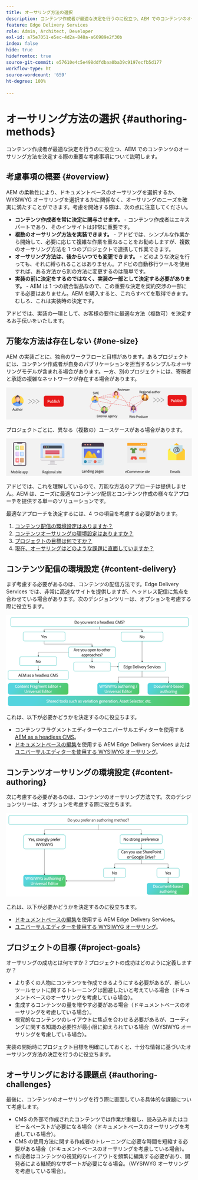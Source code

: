 ```yaml
---
title: オーサリング方法の選択
description: コンテンツ作成者が最適な決定を行うのに役立つ、AEM でのコンテンツのオーサリング方法を決定する際の重要な考慮事項について説明します。
feature: Edge Delivery Services
role: Admin, Architect, Developer
exl-id: a75e7051-e5ec-4d2a-848a-a66989e2f30b
index: false
hide: true
hidefromtoc: true
source-git-commit: e57610e4c5e498ddfdbaa0ba39c9197ecfb5d177
workflow-type: ht
source-wordcount: '659'
ht-degree: 100%

---
```


# オーサリング方法の選択 {#authoring-methods}

コンテンツ作成者が最適な決定を行うのに役立つ、AEM でのコンテンツのオーサリング方法を決定する際の重要な考慮事項について説明します。

## 考慮事項の概要 {#overview}

AEM の柔軟性により、ドキュメントベースのオーサリングを選択するか、WYSIWYG オーサリングを選択するかに関係なく、オーサリングのニーズを確実に満たすことができます。考慮を開始する際は、次の点に注意してください。

* **コンテンツ作成者を常に決定に関与させます。** - コンテンツ作成者はエキスパートであり、そのインサイトは非常に重要です。
* **複数のオーサリング方法を実装できます。** - アドビでは、シンプルな作業から開始して、必要に応じて複雑な作業を重ねることをお勧めしますが、複数のオーサリング方法を 1 つのプロジェクトで連携して作業できます。
* **オーサリング方法は、後からいつでも変更できます。** - どのような決定を行っても、それに縛られることはありません。アドビの自動移行ツールを使用すれば、ある方法から別の方法に変更するのは簡単です。
* **実装の前に決定をするのではなく、実装の一部として決定する必要があります。** - AEM は 1 つの統合製品なので、この重要な決定を契約交渉の一部にする必要はありません。AEM を購入すると、これらすべてを取得できます。むしろ、これは実装時の決定です。

アドビでは、実装の一環として、お客様の要件に最適な方法（複数可）を決定するお手伝いをいたします。

## 万能な方法は存在しない {#one-size}

AEM の実装ごとに、独自のワークフローと目標があります。あるプロジェクトには、コンテンツ作成者が自身のパブリケーションを担当するシンプルなオーサリングモデルが含まれる場合があります。一方、別のプロジェクトには、寄稿者と承認の複雑なネットワークが存在する場合があります。

![様々なオーサリングワークフロー](assets/authoring-workflows.png)

プロジェクトごとに、異なる（複数の）ユースケースがある場合があります。

![ユースケース](assets/use-cases.png)

アドビでは、これを理解しているので、万能な方法のアプローチは提供しません。AEM は、ニーズに最適なコンテンツ配信とコンテンツ作成の様々なアプローチを提供する単一のソリューションです。

最適なアプローチを決定するには、4 つの項目を考慮する必要があります。

1. [コンテンツ配信の環境設定はありますか？](#content-delivery)
1. [コンテンツオーサリングの環境設定はありますか？](#content-authoring)
1. [プロジェクトの目標は何ですか？](#project-goals)
1. [現在、オーサリングはどのような課題に直面していますか？](#authoring-challenges)

## コンテンツ配信の環境設定 {#content-delivery}

まず考慮する必要があるのは、コンテンツの配信方法です。Edge Delivery Services では、非常に高速なサイトを提供しますが、ヘッドレス配信に焦点を合わせている場合があります。次のデシジョンツリーは、オプションを考慮する際に役立ちます。

![コンテンツ配信のデシジョンツリー](assets/content-delivery-decision-tree.png)

これは、以下が必要かどうかを決定するのに役立ちます。

* コンテンツフラグメントエディターやユニバーサルエディターを使用する [AEM as a headless CMS](/help/headless/introduction.md)。
* [ドキュメントベースの編集](/help/edge/docs/authoring.md)を使用する AEM Edge Delivery Services または[ユニバーサルエディターを使用する WYSIWYG オーサリング](/help/edge/wysiwyg-authoring/authoring.md)。

## コンテンツオーサリングの環境設定 {#content-authoring}

次に考慮する必要があるのは、コンテンツのオーサリング方法です。次のデシジョンツリーは、オプションを考慮する際に役立ちます。

![コンテンツオーサリングのデシジョンツリー](assets/content-authoring-decision-tree.png)

これは、以下が必要かどうかを決定するのに役立ちます。

* [ドキュメントベースの編集](/help/edge/docs/authoring.md)を使用する AEM Edge Delivery Services。
* [ユニバーサルエディターを使用する WYSIWYG オーサリング](/help/edge/wysiwyg-authoring/authoring.md)。

## プロジェクトの目標 {#project-goals}

オーサリングの成功とは何ですか？プロジェクトの成功はどのように定義しますか？

* より多くの人物にコンテンツを作成できるようにする必要があるが、新しいツールセットに関するトレーニングは回避したいと考えている場合（ドキュメントベースのオーサリングを考慮している場合）。
* 生成するコンテンツの量を増やす必要がある場合（ドキュメントベースのオーサリングを考慮している場合）。
* 視覚的なコンテンツのレイアウトに焦点を合わせる必要があるが、コーディングに関する知識の必要性が最小限に抑えられている場合（WYSIWYG オーサリングを考慮している場合）。

実装の開始時にプロジェクト目標を明確にしておくと、十分な情報に基づいたオーサリング方法の決定を行うのに役立ちます。

## オーサリングにおける課題点 {#authoring-challenges}

最後に、コンテンツのオーサリングを行う際に直面している具体的な課題について考慮します。

* CMS の外部で作成されたコンテンツでは作業が重複し、読み込みまたはコピー＆ペーストが必要になる場合（ドキュメントベースのオーサリングを考慮している場合）。
* CMS の使用方法に関する作成者のトレーニングに必要な時間を短縮する必要がある場合（ドキュメントベースのオーサリングを考慮している場合）。
* 作成者はコンテンツの視覚的なレイアウトを頻繁に編集する必要があり、開発者による継続的なサポートが必要になる場合。（WYSIWYG オーサリングを考慮している場合）。
